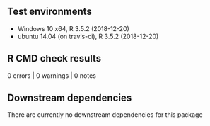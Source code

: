 ## Test environments
* Windows 10 x64, R 3.5.2 (2018-12-20)
* ubuntu 14.04 (on travis-ci), R 3.5.2 (2018-12-20)

## R CMD check results
0 errors | 0 warnings | 0 notes

## Downstream dependencies
There are currently no downstream dependencies for this package
